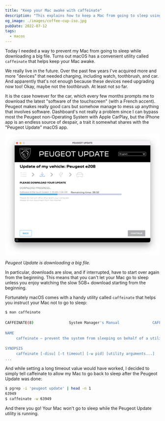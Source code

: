 ```yaml
---
title: "Keep your Mac awake with caffeinate"
description: "This explains how to keep a Mac from going to sleep using a simple command"
og_image: ./images/coffee-cup-iso.jpg
pubDate: 2022-07-12
tags:
  - macos
---
```


Today I needed a way to prevent my Mac from going to sleep while downloading a big file. Turns out macOS has a convenient utility called `caffeinate` that helps keep your Mac awake.

<!--more-->

We really live in the future. Over the past few years I've acquired more and more "devices" that needed charging, including watch, toothbrush, and car. And apparently that's not enough because these devices need upgrading now too! Okay, maybe not the toothbrush. At least not so far.

It is the case however for the car, which every few months prompts me to download the latest "software of the touchscreen" (with a French accent). Peugeot makes really good cars but somehow manage to mess up anything that involves software. Dashboard's not really a problem since I can bypass most the Peugeot non-Operating System with Apple CarPlay, but the iPhone app is an endless source of despair, a trait it somewhat shares with the "Peugeot Update" macOS app.

![image](./images/peugeot-update.png)

_Peugeot Update is downloading a big file._

In particular, downloads are slow, and if interrupted, have to start over again from the beginning. This means that you can't let your Mac go to sleep unless you enjoy watching the slow 5GB+ download starting from the beginning.

Fortunately macOS comes with a handy utility called `caffeinate` that helps you instruct your Mac not to go to sleep:

```bash
$ man caffeinate

CAFFEINATE(8)                System Manager's Manual               CAFFEINATE(8)

NAME
     caffeinate – prevent the system from sleeping on behalf of a utility

SYNOPSIS
     caffeinate [-disu] [-t timeout] [-w pid] [utility arguments...]
...
```

And while setting a long timeout value would have worked, I decided to simply tell caffeinate to allow my Mac to go back to sleep after the Peugeot Update was done:

```bash
$ pgrep -i 'peugeot update' | head -n 1
63949
$ caffeinate -w 63949
```

And there you go! Your Mac won't go to sleep while the Peugeot Update utility is running.
